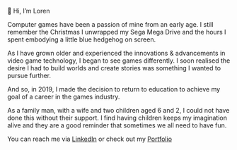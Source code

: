 👋 Hi, I’m Loren

Computer games have been a passion of mine from an early age. I still remember the Christmas I unwrapped my Sega Mega Drive and the hours I spent embodying a little blue hedgehog on screen.

As I have grown older and experienced the innovations & advancements in video game technology, I began to see games differently. I soon realised the desire I had to build worlds and create stories was something I wanted to pursue further.

And so, in 2019, I made the decision to return to education to achieve my goal of a career in the games industry.

As a family man, with a wife and two children aged 6 and 2, I could not have done this without their support. I find having children keeps my imagination alive and they are a good reminder that sometimes we all need to have fun.

You can reach me via [LinkedIn](https://www.linkedin.com/in/loren-penny-6a80a233/) or check out my [Portfolio](https://lorenpenny.dev/about/) 
<!---
Loz667/Loz667 is a ✨ special ✨ repository because its `README.md` (this file) appears on your GitHub profile.
You can click the Preview link to take a look at your changes.
--->
